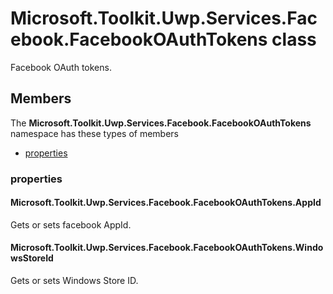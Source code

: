 
# Microsoft.Toolkit.Uwp.Services.Facebook.FacebookOAuthTokens class

Facebook OAuth tokens.

## Members

The **Microsoft.Toolkit.Uwp.Services.Facebook.FacebookOAuthTokens** namespace has these types of members

* [properties](#properties)

### properties

#### Microsoft.Toolkit.Uwp.Services.Facebook.FacebookOAuthTokens.AppId

Gets or sets facebook AppId.

#### Microsoft.Toolkit.Uwp.Services.Facebook.FacebookOAuthTokens.WindowsStoreId

Gets or sets Windows Store ID.
